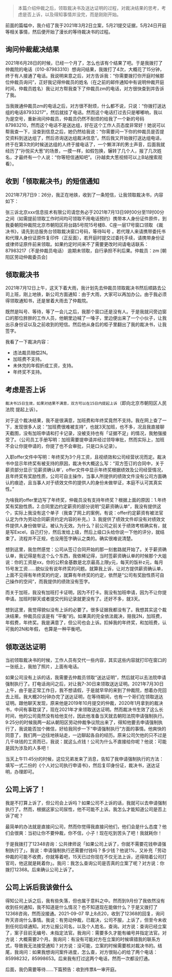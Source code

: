 >本篇介绍仲裁之后，领取裁决书及送达证明的过程，对裁决结果的思考，考虑是否上诉，以及得知事情并没完，而是刚刚开始。

前面的篇幅中，我介绍了我于2021年3月2日立案，5月21提交证据，5月24日开庭等相关事情，然后便开始了漫长的等待裁决书的过程。

## 询问仲裁裁决结果

2021年6月28日的时候，已经一个月了，怎么也该有个结果了吧。于是我拨打了仲裁院的电话（010-87983310）想询问结果，我拨打了4次，大概花了15分钟，终于有人接通了电话。我说明来意之后，对方告诉我：“你需要拨打你开庭时候那位仲裁员询问”，正好我记得仲裁员的姓名（在之前的邮件通知中有说明仲裁开庭时间，仲裁员姓名）我让对方帮我查下了仲裁员zm的电话，对方很快查到并告诉了我。

当我拨通仲裁员zm的电话之后，对方很不耐烦，什么都不说，只说：“你拨打送达组的电话87933217”，然后就挂了电话。然而这个电话打过去只是嘟嘟响，我以为是空号，重新询问仲裁员，仲裁员仍然不耐烦的给我了一个新的号码87983210，然而这个电话不是送达组，好在这个工作人员态度非常好！她说可以帮我查一下，没查到信息之后，她仍然给我说：“你需要问一下你的仲裁员是否提交资料到送达组了，然后咨询送达组裁决信息”。然后我又开始拨打送达组电话，终于在第3次的时候送达组的人终于接电话了，一个懒洋洋的男士声音，后面我就经历了“孙悦买大葱”的场景，一摸一样，如假包换，辗转了几个人，报了几次姓名，才最终有一个人说：“你等短信通知吧”。（孙越卖大葱视频可以上B站搜索观看）。

## 收到「领取裁决书」的短信通知

2021年7月7日9：26分，我正在地铁，收到了一条短信，让我领取裁决书，内容如下：

张三诉北京xxx信息技术有限公司请您务必于2021年7月13日9时00分至11时00分之间（如需提前领取工作时间均可领取不用电话预约）携带本人身份证件原件，到我委朝阳仲裁院北京市朝阳区将台路5号院15号楼B、C座一层17号窗口领取 《裁决书》，请先到总服务台领取裁决窗口号码，等待叫号 。若代理人来请携带委托书和代理人身份证原件复印件（正反面），若开庭时提交过委托手续，请携带身份证或律师证原件前来领取。如果约定时间来不了需要更改时间请电话联系：87983217（不是仲裁员电话） 逾期未领取，自行承担不利后果。仲裁员：zm [朝阳区劳动仲裁委员会]

## 领取裁决书

2021年7月12日上午，这天下着大雨，我计划先去仲裁员领取裁决书然后顺路去公司上班，刚上地铁，新公司方面通知：由于大雨，大家可以再加办公。由于我必须得领取通知书，还是冒着大雨去了仲裁院。

既然是叫号、等待，等了一会儿之后，我那个窗口还是没有人。于是我就问旁边窗口的那位胖胖的工作人员，他朝里边喊了一嗓子，里边便出来了一个小伙子，让我出示身份证以及之前收到的短信。然后他从身后的柜子里翻出了我的裁决书，让我签字。

我看了一下裁决内容：

- 违法裁员赔偿2N。
- 加班费不支持。
- 未休完的年假折成工资，支持。
- 年终奖不支持。

## 考虑是否上诉

`裁决书15日生效，如果对结果不满意，双方可以在15日内提起上诉`（即向北京市朝阳区人民法院 提起上诉）。

对于这个裁决结果，我不是很满意，加班费和年终奖竟然不支持。我在网上查了一下，发现很多人说：“加班费很难被支持”，也就3天加班，也不多，况且我直接聊天截图，没有加班申请和打卡记录，没被支持也有「证据不足」的情况，我勉强接受了。（公司员工手册写明：加班需要提申请并经过领导审批，然而实际上，加班不会让你提申请的，你提了也不会审批，只是口头记录）。

入职offer文件中写明：年终奖为3个月工资，且视绩效和公司经营状况而定。裁决书中显示年终奖有被支持的原因，裁决书大概这么写：“双方签订的合同中，关于薪资部分显示‘见薪资确认单’，offer文件中显示年终奖根据绩效及公司经营情况，且年终奖有奖励性质，公司可自主操作，当事人所提供的绩效文件没有公司方面确认的痕迹，且当事人对于绩效文件的提供人的身份未做举证，本庭不认可其真实性。”

为啥我的offer里边写了年终奖，仲裁员没有支持年终奖？根据上面的原因：1.年终奖有奖励性质。2.合同里边约定薪资的部分说明“见薪资确认单”，我没有提供这个，实际上我没有这个单子（我查了网上的案例，有说：offer约定薪资有被法官认定为作为劳动合同薪资约定内容的补充。）3. 我提供了绩效文件却没有对绩效文件提供人身份做举证。被认为无效。为什么？前公司之前关于绩效考核确实有，就是写Excel，自己打分，然后发给上级，然后上级口头给你说一下他的评分，就结束了。流程并不正规，也没用签字确认之类的。确实很难说清楚。

想到这里，我忽然感觉：公司从签订合同开始的那一刻套路就开始了。关于薪资确认单，我记得是有这个么个东西，我依稀记得，当时签薪资确认单的时候那个大姐说：你的工资是xx，你的公积金基数是北京最高上限y元，每天的饭补z元，每月15号发工资……貌似没有说年终奖的问题。就算我上诉，让对方提供薪资确认单，上面不见得有年终奖的约定，就算有年终奖的约定，依然是“公司有奖励性质可自己操作的空间”，而我提供的绩效没有签字。

而关于加班，我没有加班打卡证明，因为不打卡。我没有加班申请，因为不让你提申请。加班时聊天或者提交代码记录就更没有了。还好不多，就3天。

想到这里，我觉得貌似没有上诉的必要了。很多证据我都没有了。我想其实这个裁决结果，仲裁员应该是有 “平衡”的。如果真的完全依法裁决，赔我2N，加班费，年假费，年终奖。我是满意了，但公司也会上诉。扣掉我的年终奖，和加班费，认可我的2N和年假， 也算是一种平衡吧。

## 领取送达证明

当初领取裁决书的时候，工作人员有交代一些内容，其实这些内容就打印在窗口的一张纸上，我拍了照片，上面有电话。

如果公司没有上诉的话，我需要去仲裁员领取“送达证明”，然后就可以去法院申请强制执行了。打电话询问之后，对让我7-30日来领取送达证明。2021年7月30日上午，由于是正常工作日，我不想请假，于是就早早的来到了仲裁院，想着办完回去上班。我大概20分钟办完了送达证明，在等待期间，也有一个哥们在领取送达证明。跟他聊天发现，原来他是2019年10月提交的仲裁，2020年1月拿到的裁决书，中间有事耽误了，现在2021年才来领取送达证明。然而裁决书生效了这么长时间，他的公司竟然没有给他支付，因此他准备当天就去朝阳法院申请强制执行。9:25分的时候我两一起从朝阳区劳动仲裁争议院出来了，得知他要去申请强制执行了，我说能否加个微信，好给我同步一下“申请强制执行”方面的事情。他爽快的同意了，我们两一边往地铁站走，一边聊起各自的经历。原来公司欠他的只不过是几千块钱的工资而已，我说：就这么点钱！公司为什么不直接给你呢？他说：可能是因为涉及的人多吧！

当天上午11:45分的时候，这位兄弟发来了消息，告知了我申请强制执行的方法：填写一式二份的《个人对公司执行申请书》，然后复印身份证，裁决书，送达证明，办理即可。

## 公司上诉了！

我是不打算上诉了，但公司会上诉吗？如果公司不上诉的话，我就可以去申请强制执行了。然而，根据这家公司尿性，他不可能不上诉。我怎么才能知道公司是否上诉了呢？

最简单的办法就是直接问公司，然而你觉得我直接问他们，他们会是什么态度？他们会很爽：当初让你不要仲裁，你不信，小子！现在吃到苦头了吧！我就耗你！

于是我拨打了12348咨询：公共律师说「如果公司上诉了，你就不需要花钱申请强制执行了」，我说：申请强制执行还需要付钱吗？多少钱？他说1%，又补充「劳动仲裁的可能不收费，你就等着吧，15天已过你现在不仅无法上诉，还得陪着公司打官司，他这就是耗着你」。我问：我怎么查询公司是否真的立案了呢？对方说：你拨打12368。后来确认公司上诉了。

## 公司上诉后我该做什么

得知公司上诉之后，我有些失落，但也属于意料之中。然而到9月份了我依然没有收到任何通知，我不知道是什么情况？也不知道现在能做什么？于是又拨打了12368咨询，然而没接通。2021-09-07 早上8点20，收到了12368的回复，询问昨天咨询什么事情。我说：有劳动仲裁，已裁决，公司不服，上诉了，但至今未收到任何后续通知。对方让报公司名，以及个人姓名，查询。对方说：查询已经立案了，案子目前无编号、未指定法官。我询问：需要多久才能有编号并指定法官。对方说：大概需要2个月。我询问：有没有可能对方在立案的时候填错我的联系方式，导致我无法接受通知？对方说：没可能，立案的时候需要核对裁决书的。结尾，我询问：如果我想询问案件进度，怎么查，对方很贴心的给了两个电话：85998232，85998653。后来我有打过这两个电话，然而一次都没打通。

后面，我仍需要等待……下篇预告：收到传票&一审开庭。